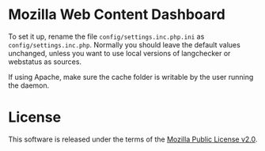 # Mozilla Web Content Dashboard
To set it up, rename the file ```config/settings.inc.php.ini``` as ```config/settings.inc.php```.
Normally you should leave the default values unchanged, unless you want to use local versions of langchecker or webstatus as sources.

If using Apache, make sure the cache folder is writable by the user running the daemon.

# License
This software is released under the terms of the [Mozilla Public License v2.0](http://www.mozilla.org/MPL/2.0/).
